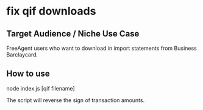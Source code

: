 # fix qif downloads 

## Target Audience / Niche Use Case
FreeAgent users who want to download in import statements from Business Barclaycard.

## How to use

node index.js [qif filename]

The script will reverse the sign of transaction amounts.

